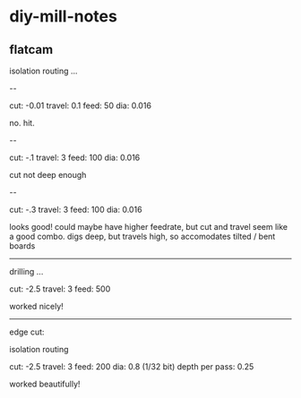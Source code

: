 # diy-mill-notes

## flatcam

isolation routing ...

--

cut: -0.01
travel: 0.1
feed: 50
dia: 0.016

no. hit.

--

cut: -.1
travel: 3
feed: 100
dia: 0.016

cut not deep enough 

--

cut: -.3
travel: 3
feed: 100
dia: 0.016

looks good!  could maybe have higher feedrate, but cut and travel seem like a good combo.  digs deep, but travels high, so accomodates tilted / bent boards

---

drilling ...

cut: -2.5
travel: 3
feed: 500

worked nicely!


---

edge cut:

isolation routing

cut: -2.5
travel: 3
feed: 200
dia: 0.8 (1/32 bit)
depth per pass: 0.25

worked beautifully!


